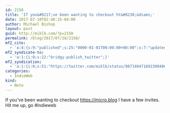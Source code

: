 ```yaml
---
id: 2158
title: 'If you&#8217;ve been wanting to checkout ht&#8230;&diams;'
date: 2017-07-18T02:48:15-04:00
author: Michael Bishop
layout: post
guid: http://miklb.com/?p=2158
permalink: /blog/2017/07/18/2158/
mf2_cite:
  - 'a:4:{s:9:"published";s:25:"0000-01-01T00:00:00+00:00";s:7:"updated";s:25:"0000-01-01T00:00:00+00:00";s:8:"category";a:1:{i:0;s:0:"";}s:6:"author";a:0:{}}'
mf2_syndicate-to:
  - 'a:1:{i:0;s:22:"bridgy-publish_twitter";}'
mf2_syndication:
  - 'a:1:{i:0;s:51:"https://twitter.com/miklb/status/887140471692308486";}'
categories:
  - IndieWeb
kind:
  - Note
---
```

If you've been wanting to checkout <https://micro.blog> I have a few invites. Hit me up, go #indieweb